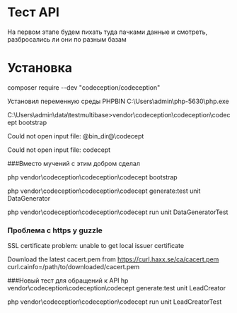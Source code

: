 # Тест API

На первом этапе будем пихать туда пачками данные и смотреть, разбросались ли они по разным базам

# Установка

composer require --dev "codeception/codeception"

Установил переменную среды PHPBIN C:\Users\admin\php-5630\php.exe

C:\Users\admin\data\testmultibase>vendor\codeception\codeception\codecept bootstrap

Could not open input file: @bin_dir@\codecept

Could not open input file: codecept

###Вместо мучений с этим добром сделал

php vendor\codeception\codeception\codecept bootstrap

php vendor\codeception\codeception\codecept generate:test unit DataGenerator

php vendor\codeception\codeception\codecept run unit DataGeneratorTest

### Проблема с https у guzzle

 SSL certificate problem: unable to get local issuer certificate
 
 Download the latest cacert.pem from https://curl.haxx.se/ca/cacert.pem
 curl.cainfo=/path/to/downloaded/cacert.pem
 
 
 ###Новый тест для обращений к API
 hp vendor\codeception\codeception\codecept generate:test unit LeadCreator
 
 php vendor\codeception\codeception\codecept run unit LeadCreatorTest
 
 